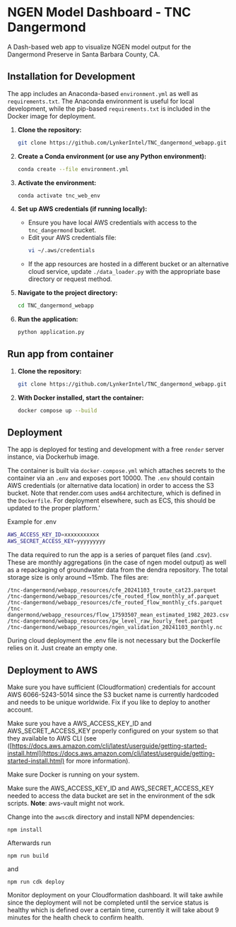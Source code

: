# NGEN Model Dashboard - TNC Dangermond

A Dash-based web app to visualize NGEN model output for the Dangermond Preserve in Santa Barbara County, CA.

## Installation for Development

The app includes an Anaconda-based `environment.yml` as well as `requirements.txt`. The Anaconda environment is useful for local development, while the pip-based `requirements.txt` is included in the Docker image for deployment.


1. **Clone the repository:**
   ```bash
   git clone https://github.com/LynkerIntel/TNC_dangermond_webapp.git
   ```

2. **Create a Conda environment (or use any Python environment):**
   ```bash
   conda create --file environment.yml
   ```

3. **Activate the environment:**
   ```bash
   conda activate tnc_web_env
   ```

4. **Set up AWS credentials (if running locally):**
   - Ensure you have local AWS credentials with access to the `tnc_dangermond` bucket.
   - Edit your AWS credentials file:
     ```bash
     vi ~/.aws/credentials
     ```
   - If the app resources are hosted in a different bucket or an alternative cloud service, update `./data_loader.py` with the appropriate base directory or request method.

5. **Navigate to the project directory:**
   ```bash
   cd TNC_dangermond_webapp
   ```

6. **Run the application:**
   ```bash
   python application.py
   ```

## Run app from container
1. **Clone the repository:**
   ```bash
   git clone https://github.com/LynkerIntel/TNC_dangermond_webapp.git
   ```

2. **With Docker installed, start the container:**
   ```bash
   docker compose up --build
   ```

## Deployment
The app is deployed for testing and development with a free `render` server instance, via Dockerhub image.

The container is built via `docker-compose.yml` which attaches secrets to the container via an `.env` and exposes port 10000. The `.env` should contain AWS credentials (or alternative data location) in order to access the S3 bucket. Note that render.com uses `amd64` architecture, which is defined in the `Dockerfile`. For deployment elsewhere, such as ECS, this should be updated to the proper platform.'

Example for .env

```sh
AWS_ACCESS_KEY_ID=xxxxxxxxxxx
AWS_SECRET_ACCESS_KEY=yyyyyyyyy
```

The data required to run the app is a series of parquet files (and .csv). These are monthly aggregations (in the case of ngen model output) as well as a repackaging of groundwater data
from the dendra repository. The total storage size is only around ~15mb. The files are:
```
/tnc-dangermond/webapp_resources/cfe_20241103_troute_cat23.parquet
/tnc-dangermond/webapp_resources/cfe_routed_flow_monthly_af.parquet
/tnc-dangermond/webapp_resources/cfe_routed_flow_monthly_cfs.parquet
/tnc-dangermond/webapp_resources/flow_17593507_mean_estimated_1982_2023.csv
/tnc-dangermond/webapp_resources/gw_level_raw_hourly_feet.parquet
/tnc-dangermond/webapp_resources/ngen_validation_20241103_monthly.nc
```

During cloud deployment the .env file is not necessary but the Dockerfile relies
on it. Just create an empty one.


## Deployment to AWS

Make sure you have sufficient (Cloudformation) credentials for account
AWS 6066-5243-5014 since the S3 bucket name is currently hardcoded and needs to
be unique worldwide. Fix if you like to deploy to another account.

Make sure you have a AWS_ACCESS_KEY_ID and AWS_SECRET_ACCESS_KEY properly
configured on your system so that they available to AWS CLI (see
([https://docs.aws.amazon.com/cli/latest/userguide/getting-started-install.html](https://docs.aws.amazon.com/cli/latest/userguide/getting-started-install.html) for
more information).

Make sure Docker is running on your system.

Make sure the AWS_ACCESS_KEY_ID and AWS_SECRET_ACCESS_KEY needed to access the
data bucket are set in the environment of the sdk scripts. **Note**: aws-vault might
not work.

Change into the ```awscdk``` directory and install NPM dependencies:

```npm install```

Afterwards run

```npm run build```

and

```npm run cdk deploy```

Monitor deployment on your Cloudformation dashboard. It will take awhile since
the deployment will not be completed until the service status is healthy which
is defined over a certain time, currently it will take about 9 minutes for the
health check to confirm health.
